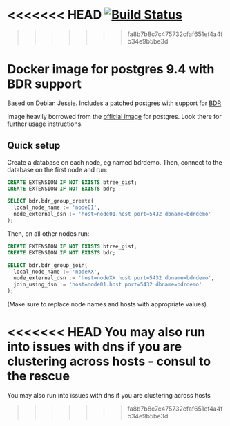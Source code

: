 <<<<<<< HEAD
[![Build Status](https://travis-ci.org/zer0touch/postgres.svg?branch=master)](https://travis-ci.org/zer0touch/postgres)
=======
>>>>>>> fa8b7b8c7c475732cfaf651ef4a4fb34e9b5be3d
# Docker image for postgres 9.4 with BDR support

Based on Debian Jessie. Includes a patched postgres with support for [BDR](http://bdr-project.org/)

Image heavily borrowed from the [official image](https://github.com/docker-library/postgres) for postgres.
Look there for further usage instructions.

## Quick setup

Create a database on each node, eg named bdrdemo. Then, connect to the
database on the first node and run:

```SQL
CREATE EXTENSION IF NOT EXISTS btree_gist;
CREATE EXTENSION IF NOT EXISTS bdr;

SELECT bdr.bdr_group_create(
  local_node_name := 'node01',
  node_external_dsn := 'host=node01.host port=5432 dbname=bdrdemo'
);
```

Then, on all other nodes run:

```SQL
CREATE EXTENSION IF NOT EXISTS btree_gist;
CREATE EXTENSION IF NOT EXISTS bdr;

SELECT bdr.bdr_group_join(
  local_node_name := 'nodeXX',
  node_external_dsn := 'host=nodeXX.host port=5432 dbname=bdrdemo',
  join_using_dsn := 'host=node01.host port=5432 dbname=bdrdemo'
);
```

(Make sure to replace node names and hosts with appropriate values)

<<<<<<< HEAD
You may also run into issues with dns if you are clustering across hosts - consul to the rescue
=======
You may also run into issues with dns if you are clustering across hosts
>>>>>>> fa8b7b8c7c475732cfaf651ef4a4fb34e9b5be3d
